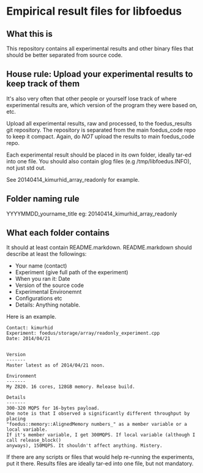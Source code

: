 Empirical result files for libfoedus
=================================

What this is
-----------
This repository contains all experimental results and other binary files that should be
better separated from source code.

House rule: Upload your experimental results to keep track of them
-----------
It's also very often that other people or yourself lose track of where experimental results
are, which version of the program they were based on, etc.

Upload all experimental results, raw and processed, to the foedus_results git repository.
The repository is separated from the main foedus_code repo to keep it compact.
Again, do *NOT* upload the results to main foedus_code repo.

Each experimental result should be placed in its own folder, ideally tar-ed into one file.
You should also contain glog files (e.g /tmp/libfoedus.INFO), not just std out.

See 20140414_kimurhid_array_readonly for example.

Folder naming rule
-----------
YYYYMMDD_yourname_title
eg: 20140414_kimurhid_array_readonly


What each folder contains
-----------
It should at least contain README.markdown.
README.markdown should describe at least the followings:

* Your name (contact)
* Experiment (give full path of the experiment)
* When you ran it: Date
* Version of the source code
* Experimental Environemnt
* Configurations etc
* Details: Anything notable.


Here is an example.

    Contact: kimurhid
    Experiment: foedus/storage/array/readonly_experiment.cpp
    Date: 2014/04/21


    Version
    -------
    Master latest as of 2014/04/21 noon.

    Environment
    -------
    My Z820. 16 cores, 128GB memory. Release build.

    Details
    -------
    300-320 MQPS for 16-bytes payload.
    One note is that I observed a significantly different throughput by placing
    "foedus::memory::AlignedMemory numbers_" as a member variable or a local variable.
    If it's member variable, I get 300MQPS. If local variable (although I call release_block()
    anyways), 150MQPS. It shouldn't affect anything. Mistery.

If there are any scripts or files that would help re-running the experiments, put it there.
Results files are ideally tar-ed into one file, but not mandatory.
